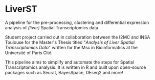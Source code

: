 ﻿
# LiverST

A pipeline for the pre-processing, clustering and differential expression analysis of *(liver)* Spatial Transcriptomics data. 

Student project carried out in collaboration between the I2MC and INSA Toulouse for the Master's Thesis titled "*Analysis of Liver Spatial Transcriptomics Data*" written for the Msc in Bioinformatics at the Université of Paris Cité. 

This pipeline aims to simplify and automate the steps for Spatial Transcriptomics analysis. It is written in R and built upon open-source packages such as Seurat, BayesSpace, DEseq2 and more!





